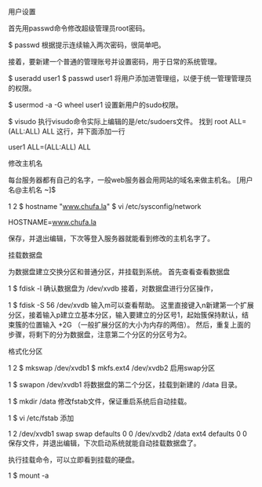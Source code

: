 用户设置

首先用passwd命令修改超级管理员root密码。


$ passwd
根据提示连续输入两次密码，很简单吧。

接着，要新建一个普通的管理账号并设置密码，用于日常的系统管理。



$ useradd user1
$ passwd user1
将用户添加进管理组，以便于统一管理管理员的权限。


$ usermod -a -G wheel user1
设置新用户的sudo权限。


$ visudo
执行visudo命令实际上编辑的是/etc/sudoers文件。 找到 root ALL=(ALL:ALL) ALL 这行，并下面添加一行


user1    ALL=(ALL:ALL) ALL

修改主机名

每台服务器都有自己的名字，一般web服务器会用网站的域名来做主机名。 [用户名@主机名 ~]$

1
2
$ hostname "www.chufa.la"
$ vi /etc/sysconfig/network
　　

HOSTNAME=www.chufa.la

保存，并退出编辑，下次等登入服务器就能看到修改的主机名字了。

挂载数据盘

为数据盘建立交换分区和普通分区，并挂载到系统。 首先查看查看数据盘

1
$ fdisk -l
确认数据盘为 /dev/xvdb 接着，对数据盘进行分区操作，

1
$ fdisk -S 56 /dev/xvdb
输入m可以查看帮助。 这里直接键入n新建第一个扩展分区，接着输入p建立立基本分区，输入要建立的分区号1，起始簇保持默认，结束簇的位置输入 +2G （一般扩展分区的大小为内存的两倍）。 然后，重复上面的步骤，将剩下的分为数据盘，注意第二个分区的分区号为2。

格式化分区

1
2
$ mkswap /dev/xvdb1
$ mkfs.ext4 /dev/xvdb2
启用swap分区

1
$ swapon /dev/xvdb1
将数据盘的第二个分区，挂载到新建的 /data 目录。

1
$ mkdir /data
修改fstab文件，保证重启系统后自动挂载。

1
$ vi /etc/fstab
添加

1
2
/dev/xvdb1              swap                    swap    defaults        0 0
/dev/xvdb2              /data                   ext4    defaults        0 0
保存文件，并退出编辑，下次启动系统就能自动挂载数据盘了。

执行挂载命令，可以立即看到挂载的硬盘。

1
$ mount -a